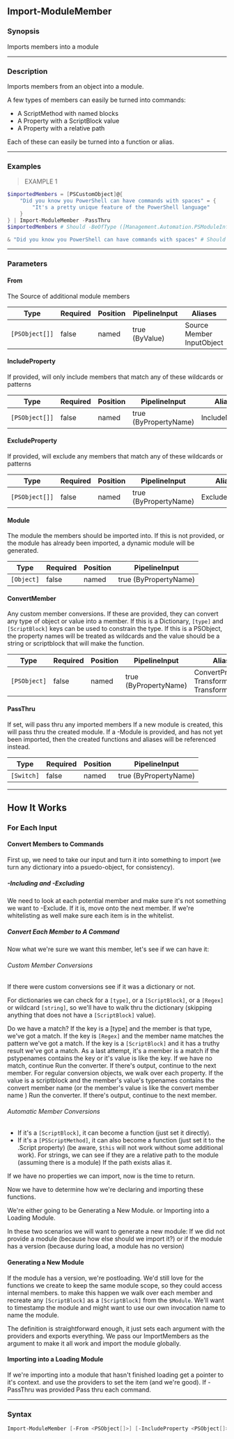 Import-ModuleMember
-------------------

### Synopsis
Imports members into a module

---

### Description

Imports members from an object into a module.

A few types of members can easily be turned into commands:
* A ScriptMethod with named blocks
* A Property with a ScriptBlock value
* A Property with a relative path
 
Each of these can easily be turned into a function or alias.

---

### Examples
> EXAMPLE 1

```PowerShell
$importedMembers = [PSCustomObject]@{
    "Did you know you PowerShell can have commands with spaces" = {
        "It's a pretty unique feature of the PowerShell language"
    }
} | Import-ModuleMember -PassThru
$importedMembers # Should -BeOfType ([Management.Automation.PSModuleInfo]) 

& "Did you know you PowerShell can have commands with spaces" # Should -BeLike '*PowerShell*'
```

---

### Parameters
#### **From**
The Source of additional module members

|Type          |Required|Position|PipelineInput |Aliases                          |
|--------------|--------|--------|--------------|---------------------------------|
|`[PSObject[]]`|false   |named   |true (ByValue)|Source<br/>Member<br/>InputObject|

#### **IncludeProperty**
If provided, will only include members that match any of these wildcards or patterns

|Type          |Required|Position|PipelineInput        |Aliases      |
|--------------|--------|--------|---------------------|-------------|
|`[PSObject[]]`|false   |named   |true (ByPropertyName)|IncludeMember|

#### **ExcludeProperty**
If provided, will exclude any members that match any of these wildcards or patterns

|Type          |Required|Position|PipelineInput        |Aliases      |
|--------------|--------|--------|---------------------|-------------|
|`[PSObject[]]`|false   |named   |true (ByPropertyName)|ExcludeMember|

#### **Module**
The module the members should be imported into.
If this is not provided, or the module has already been imported, a dynamic module will be generated.

|Type      |Required|Position|PipelineInput        |
|----------|--------|--------|---------------------|
|`[Object]`|false   |named   |true (ByPropertyName)|

#### **ConvertMember**
Any custom member conversions.
If these are provided, they can convert any type of object or value into a member.
If this is a Dictionary, `[type]` and `[ScriptBlock]` keys can be used to constrain the type.
If this is a PSObject, the property names will be treated as wildcards and the value should be a string or scriptblock that will make the function.

|Type        |Required|Position|PipelineInput        |Aliases                                                  |
|------------|--------|--------|---------------------|---------------------------------------------------------|
|`[PSObject]`|false   |named   |true (ByPropertyName)|ConvertProperty<br/>TransformProperty<br/>TransformMember|

#### **PassThru**
If set, will pass thru any imported members
If a new module is created, this will pass thru the created module.
If a -Module is provided, and has not yet been imported, then the created functions and aliases will be referenced instead.

|Type      |Required|Position|PipelineInput        |
|----------|--------|--------|---------------------|
|`[Switch]`|false   |named   |true (ByPropertyName)|

---

How It Works
------------

### For Each Input

#### Convert Members to Commands
 First up, we need to take our input and turn it into something to import (we turn any dictionary into a psuedo-object, for consistency).
##### -Including and -Excluding
 We need to look at each potential member and make sure it's not something we want to -Exclude.  If it is, move onto the next member.  If we're whitelisting as well make sure each item is in the whitelist.

##### Convert Each Member to A Command

 Now what we're sure we want this member, let's see if we can have it:

###### Custom Member Conversions
 If there were custom conversions see if it was a dictionary or not.

 For dictionaries we can check for a `[type]`, or a `[ScriptBlock]`, or a `[Regex]` or wildcard `[string]`, so we'll have to walk thru the dictionary (skipping anything that does not have a `[ScriptBlock]` value).

 Do we have a match? If the key is a [type] and the member is that type, we've got a match.  If the key is `[Regex]` and the member name matches the pattern we've got a match.  If the key is a `[ScriptBlock]` and it has a truthy result we've got a match.  As a last attempt, it's a member is a match if the pstypenames contains the key or it's value is like the key.  If we have no match, continue Run the converter.  If there's output, continue to the next member.  For regular conversion objects, we walk over each property.  If the value is a scriptblock and the member's value's typenames contains the convert member name (or the member's value is like the convert member name ) Run the converter.  If there's output, continue to the next member.

###### Automatic Member Conversions
 
* If it's a `[ScriptBlock]`, it can become a function (just set it directly).  
* If it's a `[PSScriptMethod]`, it can also become a function (just set it to the .Script property) (be aware, `$this` will not work without some additional work).  For strings, we can see if they are a relative path to the module (assuming there is a module) If the path exists alias it.

 If we have no properties we can import, now is the time to return.

 Now we have to determine how we're declaring and importing these functions.

 We're either going to be Generating a New Module.  or Importing into a Loading Module.

 In these two scenarios we will want to generate a new module: If we did not provide a module (because how else should we import it?) or if the module has a version (because during load, a module has no version)

#### Generating a New Module

 If the module has a version, we're postloading.  We'd still love for the functions we create to keep the same module scope, so they could access internal members.  to make this happen we walk over each member and recreate any `[ScriptBlock]` as a `[ScriptBlock]` from the `$Module`.  We'll want to timestamp the module and might want to use our own invocation name to name the module.

 The definition is straightforward enough, it just sets each argument with the providers and exports everything.  We pass our ImportMembers as the argument to make it all work and import the module globally.

#### Importing into a Loading Module
 If we're importing into a module that hasn't finished loading get a pointer to it's context.  and use the providers to set the item (and we're good).  If -PassThru was provided Pass thru each command.

---

### Syntax
```PowerShell
Import-ModuleMember [-From <PSObject[]>] [-IncludeProperty <PSObject[]>] [-ExcludeProperty <PSObject[]>] [-Module <Object>] [-ConvertMember <PSObject>] [-PassThru] [<CommonParameters>]
```
